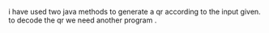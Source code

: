 i have used two java methods to generate a qr according to the input given.
 to decode the qr we need another program .
